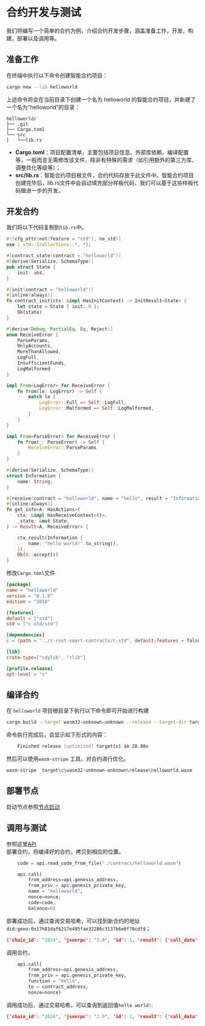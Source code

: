 # 合约开发与测试

我们将编写一个简单的合约为例，介绍合约开发步骤，涵盖准备工作，开发，构建，部署以及调用等。

## 准备工作
在终端中执行以下命令创建智能合约项目：
```bash
cargo new --lib helloworld
```
上述命令将会在当前目录下创建一个名为 helloworld 的智能合约项目，并新建了一个名为“helloworld”的目录：
```
helloworld/
├── .git
├── Cargo.toml
└── src
│   └──lib.rs
```
* **Cargo.toml**：项目配置清单，主要包括项目信息、外部库依赖、编译配置等，一般而言无需修改该文件，除非有特殊的需求（如引用额外的第三方库、调整优化等级等）；
* **src/lib.rs**：智能合约项目根文件，合约代码存放于此文件中。智能合约项目创建完毕后，lib.rs文件中会自动填充部分样板代码，我们可以基于这些样板代码做进一步的开发。

## 开发合约
我们将以下代码复制到`lib.rs`中。
```rust
#![cfg_attr(not(feature = "std"), no_std)]
use c_std::{collections::*, *};

#[contract_state(contract = "helloworld")]
#[derive(Serialize, SchemaType)]
pub struct State {
    init: u64,
}

#[init(contract = "helloworld")]
#[inline(always)]
fn contract_init(ctx: &impl HasInitContext) -> InitResult<State> {
    let state = State { init: 0 };
    Ok(state)
}

#[derive(Debug, PartialEq, Eq, Reject)]
enum ReceiveError {
    ParseParams,
    OnlyAccounts,
    MoreThanAllowed,
    LogFull,
    InsufficientFunds,
    LogMalformed
}

impl From<LogError> for ReceiveError {
    fn from(le: LogError) -> Self {
        match le {
            LogError::Full => Self::LogFull,
            LogError::Malformed => Self::LogMalformed,
        }
    }
}

impl From<ParseError> for ReceiveError {
    fn from(_: ParseError) -> Self {
        ReceiveError::ParseParams
    }
}

#[derive(Serialize, SchemaType)]
struct Information {
    name: String,
}

#[receive(contract = "helloworld", name = "hello", result = "Information")]
#[inline(always)]
fn get_info<A: HasActions>(
    ctx: &impl HasReceiveContext<()>,
    _state: &mut State,
) -> Result<A, ReceiveError> {

    ctx.result(Information {
        name: "hello world!".to_string(),
    });
    Ok(A::accept())
}

```

修改`Cargo.toml`文件
```toml
[package]
name = "helloworld"
version = "0.1.0"
edition = "2018"

[features]
default = ["std"]
std = ["c-std/std"]

[dependencies]
c = {path = "../c-rust-smart-contracts/c-std", default-features = false}

[lib]
crate-type=["cdylib", "rlib"]

[profile.release]
opt-level = "s"
```

## 编译合约
在 `helloworld` 项目根目录下执行以下命令即可开始进行构建

```bash
cargo build --target wasm32-unknown-unknown --release --target-dir target/c --features g-std/build-schema 
```
命令执行完成后，会显示如下形式的内容：
```bash
    Finished release [optimized] target(s) in 20.88s
```
然后可以使用`wasm-stripe` 工具，对合约进行优化。
```bash
wasm-stripe  target\c\wasm32-unknown-unknown\release\helloworld.wasm
```

## 部署节点
启动节点参照[节点启动](https://geno-docs.readthedocs.io/zh-cn/latest/node/install/signle_node.html)

## 调用与测试
参照这里[API](https://geno-docs.readthedocs.io/zh-cn/latest/sdk/json_rpc/index.html)  
部署合约，将编译好的合约，拷贝到相应的位置。
```python
    code = api.read_code_from_file("./contract/helloworld.wasm")

    api.call(
        from_address=api.genesis_address, 
        from_priv = api.genesis_private_key, 
        name = "helloworld", 
        nonce=nonce,
        code=code,
        balance=0)
```
部署成功后，通过查询交易哈希，可以找到新合约的地址`did:geno:0x17h81daf6217e495fae32286c3137b6e0f78cdfd`；
```json
{'chain_id': '2024', 'jsonrpc': '2.0', 'id': 1, 'result': {'call_data': {'code': 0, 'events': [], 'gas_used': 0, 'message': '', 'result': ''}, 'chain_id': '2024', 'err_code': 0, 'err_msg': '{"contract_address":"did:geno:0x17h81daf6217e495fae32286c3137b6e0f78cdfd"}', 'gas_limit': 20000, 'gas_price': '1', 'hash': '8018faff89acb1af4437387235ed4aab6051ed63eb5f01c2a5d5270f4f1406ce', 'height': 79, 'kind': 2, 'nonce': 1, 'payload': {'Call': {'balance': 0, 'ctype': 0, 'input': {'code': 'AGFzbQEAAAABZBBAxAAAQAAAA==', 'function': '', 'name': 'helloworld', 'parameter': '\n\n'}, 'to': ''}}, 'sender': 'did:geno:0xf6b02a2d47b84e845b7e3623355f041bcb36daf1', 'timestamp': 1736414742275}, 'error': {'code': 0, 'message': 'Success', 'data': None}}
```

调用合约，
```python
    api.call(
        from_address=api.genesis_address, 
        from_priv = api.genesis_private_key, 
        function = "hello",
        to = contract_address,
        nonce=nonce)
```
调用成功后，通过交易哈希，可以查询到返回值`hello world!`.
```json
{'chain_id': '2024', 'jsonrpc': '2.0', 'id': 1, 'result': {'call_data': {'code': 0, 'events': [], 'gas_used': 0, 'message': '', 'result': ''}, 'chain_id': '2024', 'err_code': 0, 'err_msg': '{\n  "name": "hello world!"\n}', 'gas_limit': 20000, 'gas_price': '1', 'hash': '8268c83450493f01127aa89ad4d3d9a6ae46f8373759b5ad14ce713e7297ac94', 'height': 98, 'kind': 2, 'nonce': 2, 'payload': {'Call': {'balance': 0, 'ctype': 0, 'input': {'code': '', 'function': 'hello', 'name': '', 'parameter': '\n\n'}, 'to': 'did:geno:0x26581daf6217f495fae32286c3137b6e0f78adf8'}}, 'sender': 'did:geno:0xf6b02a2d47b84e845b7e3623355f041bcb36daf1', 'timestamp': 1736414932301}, 'error': {'code': 0, 'message': 'Success', 'data': None}}
```
